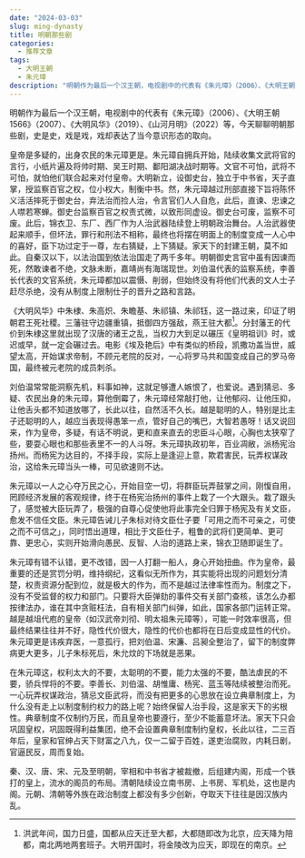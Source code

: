 ```yaml
---
date: "2024-03-03"
slug: ming-dynasty
title: 明朝那些剧
categories:
  - 推荐文章
tags:
  - 大明王朝
  - 朱元璋
description: "明朝作为最后一个汉王朝，电视剧中的代表有《朱元璋》（2006）、《大明王朝1566》（2007）、《大明风华》（2019）、《山河月明》（2022）等，今天聊聊明朝那些剧，史是史，戏是戏，戏却表达了当今意识形态的取向。"
---
```


明朝作为最后一个汉王朝，电视剧中的代表有《朱元璋》（2006）、《大明王朝1566》（2007）、《大明风华》（2019）、《山河月明》（2022）等，今天聊聊明朝那些剧，史是史，戏是戏，戏却表达了当今意识形态的取向。

皇帝是多疑的，出身农民的朱元璋更是。朱元璋自拥兵开始，陆续收集文武将官的言行，小纸片遍及将帅时期、吴王时期、鄱阳湖决战时期等。文官不可怕，武将不可怕，就怕他们联合起来对付皇帝。大明新立，设御史台，独立于中书省，天子直掌，授监察百官之权，位小权大，制衡中书。然，朱元璋越过刑部直接下旨将陈怀义活活摔死于御史台，弃法治而捡人治，令言官们人人自危，此后，直谏、忠谏之人噤若寒蝉。御史台监察百官之权责式微，以致形同虚设。御史台可废，监察不可废。此后，锦衣卫、东厂、西厂作为人治武器陆续登上明朝政治舞台。人治武器使起来顺手，但坏法，罪行和刑法不相称，最终也将摆在明面上的制度变成一人心中的喜好，臣下功过定于一尊，左右猜疑，上下猜疑。家天下的封建王朝，莫不如此。自秦汉以下，以法治国到依法治国走了两千多年。明朝御史言官中虽有因谏而死，然敢谏者不绝，文脉未断，嘉靖尚有海瑞现世。刘伯温代表的监察系统，李善长代表的文官系统，朱元璋都加以震慑、削弱，但始终没有将他们代表的文人士子赶尽杀绝，没有从制度上限制仕子的晋升之路和言路。

《大明风华》中朱棣、朱高炽、朱瞻基、朱祁镇、朱祁钰，这一路过来，印证了明朝君王死社稷。三藩驻守边疆重镇，抵御四方强敌，燕王驻大都[^1]。分封藩王的代价到朱棣这里就出现了汉唐的诸王之乱，当权力大到足以碾压《皇明祖训》时，或迟或早，就一定会碾过去。电影《埃及艳后》中有类似的桥段，凯撒功盖当世，威望太高，开始谋求帝制，不顾元老院的反对，一心将罗马共和国变成自己的罗马帝国，最终被元老院的成员刺杀。

[^1]: 洪武年间，国力日盛，国都从应天迁至大都，大都随即改为北京，应天降为陪都，南北两地两套班子。大明开国时，将金陵改为应天，即现在的南京。

刘伯温常常能洞察先机，料事如神，这就足够遭人嫉恨了，也爱说。遇到猜忌、多疑、农民出身的朱元璋，算他倒霉了，朱元璋经常敲打他，让他郁闷、让他压抑，让他舌头都不知道放哪了，长此以往，自然活不久长。越是聪明的人，特别是比主子还聪明的人，越应当表现得愚笨一点，管好自己的嘴巴，大智若愚呀！话又说回来，作为皇帝，多疑，有话不明说，更和直来直去的忠臣斗心眼，心胸也太狭窄了些，要耍心眼也和那些表里不一的人斗呀。朱元璋执政初年，百业凋敝，派杨宪治扬州。而杨宪为达目的，不择手段，实际上是逢迎上意，欺君害民，玩弄权谋政治，这给朱元璋当头一棒，可见欲速则不达。

朱元璋以一人之心夺万民之心，开始目空一切，将群臣玩弄鼓掌之间，刚愎自用，罔顾经济发展的客观规律，终于在杨宪治扬州的事件上栽了一个大跟头。栽了跟头了，感觉被大臣玩弄了，极强的自尊心促使他将此事完全归罪于杨宪及有关文臣，愈发不信任文臣。朱元璋告诫儿子朱标对待文臣仕子要「可用之而不可亲之，可使之而不可信之」，同时悟出道理，相比于文臣仕子，粗鲁的武将们更简单、更可靠、更忠心，实则开始滑向愚民、反智、人治的道路上来，锦衣卫随即诞生了。

朱元璋有错不认错，更不改错，因一人打翻一船人，身心开始扭曲。作为皇帝，最重要的还是赏罚分明，维持纲纪，这看似无所作为，其实能将出现的问题划分清楚，权责资源分配到位，就是极大的作为，而不是越过法律率性而为。制度之下，没有不受监督的权力和部门。只要将大臣弹劾的事件交有关部门查核，该怎么办都按律法办，谁在其中贪赃枉法，自有相关部门纠弹，如此，国家各部门运转正常。越是越俎代庖的皇帝（如汉武帝刘彻、明太祖朱元璋等），可能一时效率很高，但最终结果往往并不好，隐性代价很大，隐性的代价也都将在日后变成显性的代价。朱元璋更是讳疾弃医，一意孤行，把刘伯温、宋濂、吕昶全整治了，留下的制度弊病更大更多，儿子朱标死后，朱允炆的下场就是恶果。

在朱元璋这，权利太大的不要，太聪明的不要，能力太强的不要，酷法虐民的不要，骄兵悍将的不要。李善长、刘伯温、胡惟庸、杨宪、蓝玉等陆续被整治而死。一心玩弄权谋政治，猜忌文臣武将，而没有把更多的心思放在设立典章制度上，为什么没有走上以制度制约权力的路上呢？始终保留人治手段，这是家天下的劣根性。典章制度不仅制约万民，而且皇帝也要遵行，至少不能蓄意坏法。家天下只会巩固皇权，巩固既得利益集团，绝不会设置典章制度制约皇权，长此以往，二三百年后，皇家和官绅占天下财富之八九，仅一二留于百姓，遂吏治腐败，内耗日剧，官逼民反，周而复始。

秦、汉、唐、宋、元及至明朝，宰相和中书省才被裁撤，后组建内阁，形成一个铁打的皇上，流水的阁员的布局。清朝陆续设立南书房、上书房、军机处，这也是内阁。元朝、清朝等外族在政治制度上都没有多少创新，夺取天下往往是因汉族内乱。
